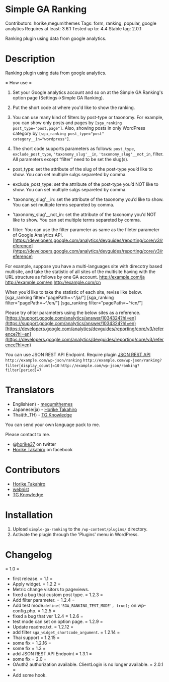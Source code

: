 # Simple GA Ranking 
Contributors: horike,megumithemes
Tags:  form, ranking, popular, google analytics
Requires at least: 3.6.1
Tested up to: 4.4
Stable tag: 2.0.1

Ranking plugin using data from google analytics.

# Description

Ranking plugin using data from google analytics.

= How use =
1. Set your Google analytics account and so on at the Simple GA Ranking's option page (Settings->Simple GA Ranking).

2. Put the short code at where you'd like to show the ranking.

3. You can use many kind of filters by post-type or taxonomy. For example, you can show only posts and pages by `[sga_ranking post_type="post,page"]`. Also, showing posts in only WordPress category by `[sga_ranking post_type="post" category__in="wordpress"]`.

4. The short code supports parameters as follows: `post_type`, `exclude_post_type`, `'taxonomy_slug'__in`, `'taxonomy_slug'__not_in`, filter. All parameters except “filter” need to be set the slug(s).

- post_type:  set the attribute of the slug of the post-type you’d like to show. You can set multiple sulgs separeted by comma.

- exclude_post_type: set the attribute of the post-type you’d NOT like to show. You can set multiple sulgs separeted by comma.

- 'taxonomy_slug'__in: set the attribute of the taxonomy you’d like to show. You can set multiple terms separeted by comma.

- 'taxonomy_slug'__not_in: set the attribute of the taxonomy you’d NOT like to show. You can set multiple terms separeted by comma.

- filter:  You can use the filter parameter as same as the fileter parameter of Google Analytics API.
[https://developers.google.com/analytics/devguides/reporting/core/v3/reference](https://developers.google.com/analytics/devguides/reporting/core/v3/reference)

For example, suppose you have a multi-languages site with direcotry based multisite, and take the statistic of all sites of the multisite having with the URL structure as follows by one GA account.
http://example.com/ja
http://example.com/en
http://example.com/cn

When you’d like to take the statistic of each site, revise like below.
[sga_ranking filter="pagePath=~^/ja/"]
[sga_ranking filter="pagePath=~^/en/"]
[sga_ranking filter="pagePath=~^/cn/"]

Please try ohter parameters using the below sites as a reference.
[https://support.google.com/analytics/answer/1034324?hl=en](https://support.google.com/analytics/answer/1034324?hl=en)
[https://developers.google.com/analytics/devguides/reporting/core/v3/reference?hl=en](https://developers.google.com/analytics/devguides/reporting/core/v3/reference?hl=en)

You can use JSON REST API Endpoint. Require plugin [JSON REST API](https://wordpress.org/plugins/json-rest-api/)
`http://example.com/wp-json/ranking`
`http://example.com/wp-json/ranking?filter[display_count]=10`
`http://example.com/wp-json/ranking?filter[period]=7`


# Translators
* English(en) - [megumithemes](http://profiles.wordpress.org/megumithemes/)
* Japanese(ja) - [Horike Takahiro](http://profiles.wordpress.org/horike)
* Thai(th_TH) - [TG Knowledge](http://www.xn--12cg1cxchd0a2gzc1c5d5a.com)

You can send your own language pack to me.

Please contact to me.

* @[horike37](http://twitter.com/horike37) on twitter
* [Horike Takahiro](https://www.facebook.com/horike.takahiro) on facebook

# Contributors
* [Horike Takahiro](http://profiles.wordpress.org/horike)
* [webnist](https://profiles.wordpress.org/webnist)
* [TG Knowledge](http://www.xn--12cg1cxchd0a2gzc1c5d5a.com)

# Installation

1. Upload `simple-ga-ranking` to the `/wp-content/plugins/` directory.
2. Activate the plugin through the 'Plugins' menu in WordPress.

# Changelog
= 1.0 =
* first release. 
= 1.1 =
* Apply widget.
= 1.2.2 =
* Metric change visitors to pageviews.
* fixed a bug that custom post type.
= 1.2.3 =
* Add filter parameter.
= 1.2.4 =
* Add test mode.`define('SGA_RANKING_TEST_MODE', true);` on wp-config.php.
= 1.2.5 =
* fixed a bug that ver 1.2.4
= 1.2.6 =
* test mode can set on option page.
= 1.2.9 =
* Update readme.txt.
= 1.2.12 =
* add filter `sga_widget_shortcode_argument`.
= 1.2.14 =
* Thai support
= 1.2.15 =
* some fix
= 1.2.16 =
* some fix
= 1.3 =
* add JSON REST API Endpoint
= 1.3.1 =
* some fix
= 2.0 =
* OAuth2 authorization available. ClientLogin is no longer available.
= 2.0.1 =
* Add some hook.
